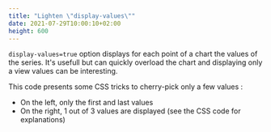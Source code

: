 ```yaml
---
title: "Lighten \"display-values\""
date: 2021-07-29T10:00:10+02:00
height: 600
---
```


`display-values=true` option displays for each point of a chart the values of the series. 
It's usefull but can quickly overload the chart and displaying only a view values can be interesting. 

This code presents some CSS tricks to cherry-pick only a few values :
- On the left, only the first and last values
- On the right, 1 out of 3 values are displayed (see the CSS code for explanations)